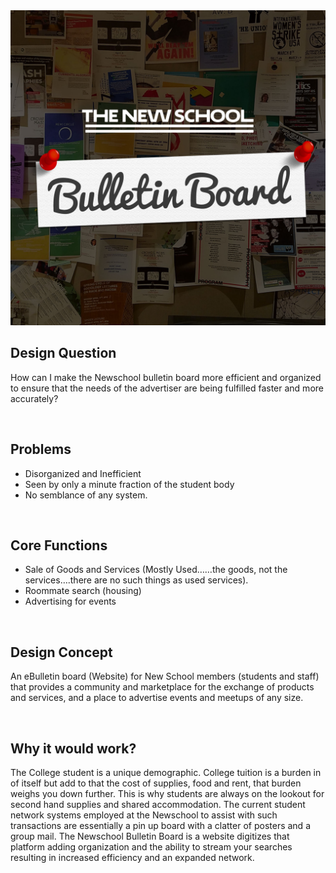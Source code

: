 
<img src="https://github.com/Web-Advanced-Spring-2017/assignment-04-sunnythedude/blob/master/img/poster.jpg"> 

## Design Question

How can I make the Newschool bulletin board more efficient and organized to ensure that the needs of the advertiser are being fulfilled faster and more accurately?

<br>

## Problems

* Disorganized and Inefficient
* Seen by only a minute fraction of the student body
* No semblance of any system.

<br>

## Core Functions

* Sale of Goods and Services (Mostly Used……the goods, not the services….there are no such things as used services).
* Roommate search (housing)
* Advertising for events

<br>

## Design Concept

An eBulletin board (Website) for New School members (students and staff) that provides a community and marketplace for the exchange of products and services, and a place to advertise events and meetups of any size.

<br>

## Why it would work?

The College student is a unique demographic. College tuition is a burden in of itself but add to that the cost of supplies, food and rent, that burden weighs you down further. This is why students are always on the lookout for second hand supplies and shared accommodation. The current student network systems employed at the Newschool to assist with such transactions are essentially a pin up board with a clatter of posters and a group mail. The Newschool Bulletin Board is a website digitizes that platform adding organization and the ability to stream your searches resulting in increased efficiency and an expanded network. 



